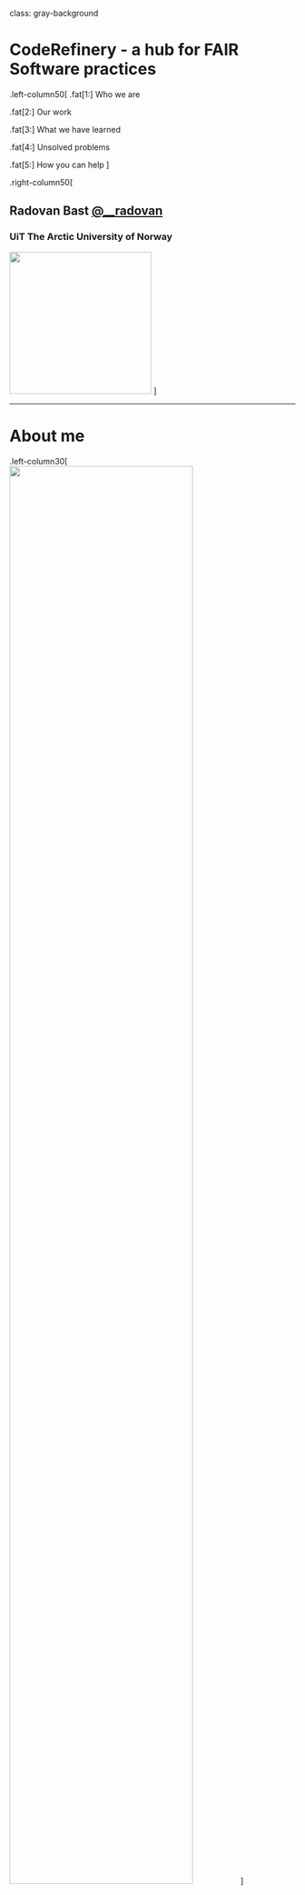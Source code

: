 class: gray-background

# CodeRefinery - a hub for FAIR Software practices

.left-column50[
.fat[1:] Who we are

.fat[2:] Our work

.fat[3:] What we have learned

.fat[4:] Unsolved problems

.fat[5:] How you can help
]

.right-column50[
## Radovan Bast [@\_\_radovan](https://twitter.com/__radovan)

### UiT The Arctic University of Norway

<img src="img/coderefinery.png" style="height: 250px;"/>
]

---

# About me

.left-column30[
<img src="img/avatar.jpeg" style="width: 80%;"/>
]

.right-column70[
- Theoretical chemist turned research software engineer.

- I write research software and teach programming to researchers and lead the
  [CodeRefinery project](https://coderefinery.org).

- I lead the [high-performance computing group](https://hpc.uit.no) and the
  [research software engineering group](https://research-software.uit.no) at UiT.
]

---

# NeIC: key facts

## Nordic e-Infrastructure Collaboration

(slide will be added - waiting for data from a colleague)

---

# FAIR principles and software

Researchers need to navigate many tools and concepts.

<img src="img/turing-way/8-fair-principles.jpg" style="height: 380px;"/>

.cite[(c) [Scriberia](http://www.scriberia.co.uk) for [The Turing Way](https://the-turing-way.netlify.com), CC-BY]

---

<img src="img/reproducible-research.jpg" style="height: 550px;"/>

.cite[Heidi Seibold, CC-BY 4.0, https://twitter.com/HeidiBaya/status/1579385587865649153]

---

# Team and project: [coderefinery.org](https://coderefinery.org/)

- Started in 2016, now we are in phase 3 until 2025
- **Partners**: NeIC (1 FTE), Aalto University, ENCCS, CSC, .emph[DeiC], Sigma2/NRIS, SNIC, T1C for interactive HPC (DK), USIT/UiO

.left-column50[
- Over 2000 persons trained
- Over 30 instructors/speakers
- Over 100 exercise leads
- **Pioneering teaching methods**
- **Working in public**
- Lesson material
- Video recordings
- Manuals
- Training network
- Brand
- Impact
- Community
- Knowledge
]

.right-column50[
<img src="img/coderefinery.png" style="height: 250px;"/>
]

---

# CodeRefinery: bridging the gap

<img src="img/pyramid.png" style="width: 90%;"/>

---

# Our course portfolio via [coderefinery.org](https://coderefinery.org)

.left-column50[
- Version control
- Collaboration using Git
- Testing
- Documentation
- Notebooks
- Modular code development
- Reproducible research
- Software licensing
- How to share and publish code
- .emph[How to organize a code project]
- **...**

Lessons and recordings: https://coderefinery.org/lessons/
]

.right-column50[
<img src="img/complex-machine.png" style="height: 400px;"/>

.cite[citation needed]
]

---

class: gray-background

# A typical CodeRefinery workshop

<img src="img/CR_workshop_4-transparent.png" style="height: 450px;"/>

.cite[(c) Samantha Wittke]

---

class: gray-background

# Participating as a learner

<img src="img/participate_single_10-transparent.png" style="height: 450px;"/>

.cite[(c) Samantha Wittke]

---

class: gray-background

# Participating as an organization

<img src="img/participate_organization_7-transparent.png" style="height: 450px;"/>

.cite[(c) Samantha Wittke]

---

## How to give a concert

.left-column60[
- Assemble band
- On-board new band members
- Organize venue
- ~~Tour bus and hotel~~
- Announce
- Print posters and advertise
- Set playlist
- Deal with tickets and cancellations
- Provide rehearsal space
- Rehearse and update the set
- Provide security and manage audience
- Sound check
- Tune the instruments
- .emph[Play the show]
- Broadcast, light, and record
- Clean up
- Give interviews
- Edit and publish recording
- Publish memoirs
- Get money for the next tour
]
.right-column40[
<img src="img/bb.jpg" alt="blues brothers" style="height: 250px;"/>

.cite[Copyright 1980 Atlantic Records, fair use]
]

---

# What we have learned

- .emph[Coordination effort] starts to outweigh lesson preparation and teaching
- The importance of .emph[communicating value to organizations]
- .emph[Outreach and marketing] takes time and work
- Learners and volunteers typically join for a short time
- Building long lasting relationships takes effort

<img src="img/chat.png" style="height: 300px;"/>

---

# Big problem: visibility and outreach

.quote[[ ] check this box if you would like to be informed about events in future organized by us. This is how we will store your contact information: ...]

Ideas:
- roll-ups
- info-screens
- events
- stands
- office hours
- newsletter

---

# GitLab: "adopt-a-service"

- Code repository hosting for Nordic research software: https://coderefinery.org/repository/

- Over 300 active users, 175 groups, with over 400 active projects

- .emph[Operated by DeiC]

- ~50k DKK/ year: **ca. 15 DKK per active user and month**

- Funding beyond 2024/2025 currently unclear

---

# Lessons learned/ observations

- From local computing centers towards national (e.g.
  [Sigma2/NRIS](https://www.sigma2.no/)) and international compute resources
  (e.g.
  [EuroHPC](https://eurohpc-ju.europa.eu/)/[LUMI](https://lumi-supercomputer.eu/))

- .emph[Distributed support staff]: Organizations will have to collaborate on training and .emph[stay close to the users]

- .emph[Good enough practices] that are used better than perfect practices not
  applied

- Instead of "good for others": ".emph[good for your future you] and as side
  effect good for others"

---

# Where to start: Code review

<img src="img/review.jpg" style="height: 400px;"/>

.quote["but the code is not ready"]

---

# Future

- Put the project on the map

- Non-profit organization

- .emph[Better communicate expectations, needs, and goals]

- Make this something that people put on their CVs

- Make this something that organizations put on their homepages

---

class: gray-background

# How you can help

.fat[1:] **Join as observer** and give feedback and suggestions

.fat[2:] Co-organize, co-create, **co-teach** with us

.fat[3:] Outreach, advertizing, **marketing**, social media

.fat[4:] **GitLab** future

.fat[5:] Know-how about organizational **legal forms** in the Nordics
